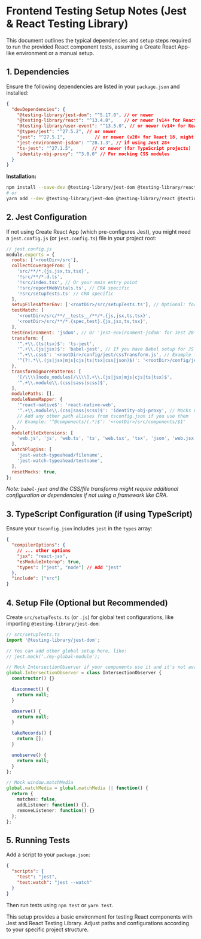 # Frontend Testing Setup Notes (Jest & React Testing Library)

This document outlines the typical dependencies and setup steps required to run the provided React component tests, assuming a Create React App-like environment or a manual setup.

## 1. Dependencies

Ensure the following dependencies are listed in your `package.json` and installed:

```json
{
  "devDependencies": {
    "@testing-library/jest-dom": "^5.17.0", // or newer
    "@testing-library/react": "^13.4.0",    // or newer (v14+ for React 18)
    "@testing-library/user-event": "^13.5.0", // or newer (v14+ for React 18)
    "@types/jest": "^27.5.2", // or newer
    "jest": "^27.5.1",           // or newer (v28+ for React 18, might need jest-environment-jsdom)
    "jest-environment-jsdom": "^28.1.3", // if using Jest 28+
    "ts-jest": "^27.1.5",       // or newer (for TypeScript projects)
    "identity-obj-proxy": "^3.0.0" // For mocking CSS modules
  }
}
```

**Installation:**
```bash
npm install --save-dev @testing-library/jest-dom @testing-library/react @testing-library/user-event @types/jest jest jest-environment-jsdom ts-jest identity-obj-proxy
# or
yarn add --dev @testing-library/jest-dom @testing-library/react @testing-library/user-event @types/jest jest jest-environment-jsdom ts-jest identity-obj-proxy
```

## 2. Jest Configuration

If not using Create React App (which pre-configures Jest), you might need a `jest.config.js` (or `jest.config.ts`) file in your project root:

```javascript
// jest.config.js
module.exports = {
  roots: ['<rootDir>/src'],
  collectCoverageFrom: [
    'src/**/*.{js,jsx,ts,tsx}',
    '!src/**/*.d.ts',
    '!src/index.tsx', // Or your main entry point
    '!src/reportWebVitals.ts', // CRA specific
    '!src/setupTests.ts' // CRA specific
  ],
  setupFilesAfterEnv: ['<rootDir>/src/setupTests.ts'], // Optional: for global test setup
  testMatch: [
    '<rootDir>/src/**/__tests__/**/*.{js,jsx,ts,tsx}',
    '<rootDir>/src/**/*.{spec,test}.{js,jsx,ts,tsx}',
  ],
  testEnvironment: 'jsdom', // Or 'jest-environment-jsdom' for Jest 28+
  transform: {
    '^.+\\.(ts|tsx)$': 'ts-jest',
    '^.+\\.(js|jsx)$': 'babel-jest', // If you have Babel setup for JS files
    '^.+\\.css$': '<rootDir>/config/jest/cssTransform.js', // Example for CSS, or use identity-obj-proxy
    '^(?!.*\\.(js|jsx|mjs|cjs|ts|tsx|css|json)$)': '<rootDir>/config/jest/fileTransform.js', // Example for other files
  },
  transformIgnorePatterns: [
    '[/\\\\]node_modules[/\\\\].+\\.(js|jsx|mjs|cjs|ts|tsx)$',
    '^.+\\.module\\.(css|sass|scss)$',
  ],
  modulePaths: [],
  moduleNameMapper: {
    '^react-native$': 'react-native-web',
    '^.+\\.module\\.(css|sass|scss)$': 'identity-obj-proxy', // Mocks CSS Modules
    // Add any other path aliases from tsconfig.json if you use them
    // Example: '^@components/(.*)$': '<rootDir>/src/components/$1'
  },
  moduleFileExtensions: [
    'web.js', 'js', 'web.ts', 'ts', 'web.tsx', 'tsx', 'json', 'web.jsx', 'jsx', 'node',
  ],
  watchPlugins: [
    'jest-watch-typeahead/filename',
    'jest-watch-typeahead/testname',
  ],
  resetMocks: true,
};
```
*Note: `babel-jest` and the CSS/file transforms might require additional configuration or dependencies if not using a framework like CRA.*

## 3. TypeScript Configuration (if using TypeScript)

Ensure your `tsconfig.json` includes `jest` in the `types` array:

```json
{
  "compilerOptions": {
    // ... other options
    "jsx": "react-jsx",
    "esModuleInterop": true,
    "types": ["jest", "node"] // Add "jest"
  },
  "include": ["src"]
}
```

## 4. Setup File (Optional but Recommended)

Create `src/setupTests.ts` (or `.js`) for global test configurations, like importing `@testing-library/jest-dom`:

```typescript
// src/setupTests.ts
import '@testing-library/jest-dom';

// You can add other global setup here, like:
// jest.mock('./my-global-module');

// Mock IntersectionObserver if your components use it and it's not available in JSDOM
global.IntersectionObserver = class IntersectionObserver {
  constructor() {}

  disconnect() {
    return null;
  }

  observe() {
    return null;
  }

  takeRecords() {
    return [];
  }

  unobserve() {
    return null;
  }
};

// Mock window.matchMedia
global.matchMedia = global.matchMedia || function() {
  return {
    matches: false,
    addListener: function() {},
    removeListener: function() {}
  };
};

```

## 5. Running Tests

Add a script to your `package.json`:

```json
{
  "scripts": {
    "test": "jest",
    "test:watch": "jest --watch"
  }
}
```

Then run tests using `npm test` or `yarn test`.

This setup provides a basic environment for testing React components with Jest and React Testing Library. Adjust paths and configurations according to your specific project structure.
```
